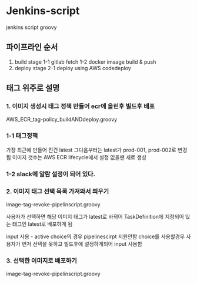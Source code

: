 # Jenkins-script
jenkins script groovy  <br/>


## 파이프라인 순서
1. build stage
    1-1 gitlab fetch
    1-2 docker imaage build & push
2. deploy stage
    2-1 deploy using AWS codedeploy



## 태그 위주로 설명  <br/>

### 1. 이미지 생성시 태그 정책 만들어 ecr에 올린후 빌드후 배포
 AWS_ECR_tag-policy_buildANDdeploy.groovy  <br/>

### 1-1 태그정책
 가장 최근에 만들어 진건 latest
 그다음부터는 latest가 prod-001, prod-002로 변경됨
 이미지 갯수는 AWS ECR lifecycle에서 설정
 없을땐 새로 생성  <br/>

### 1-2 slack에 알람 설정이 되어 있다.  <br/>


### 2. 이미지 태그 선택 목록 가져와서 띄우기
 image-tag-revoke-pipelinscript.groovy  <br/>

  사용자가 선택하면 해당 이미지 태그가 latest로 바뀌어 TaskDefinition에 지정되어 있는 태그인 latest로 배포하게 됨  <br/>

 input 사용 - active choice의 경우 pipelinescirpt 지원안함
 choice를 사용할경우 사용자가 먼저 선택을 못하고 빌드후에 설정하게되어 input 사용함  <br/>


### 3. 선택한 이미지로 배포하기
 image-tag-revoke-pipelinscript.groovy
